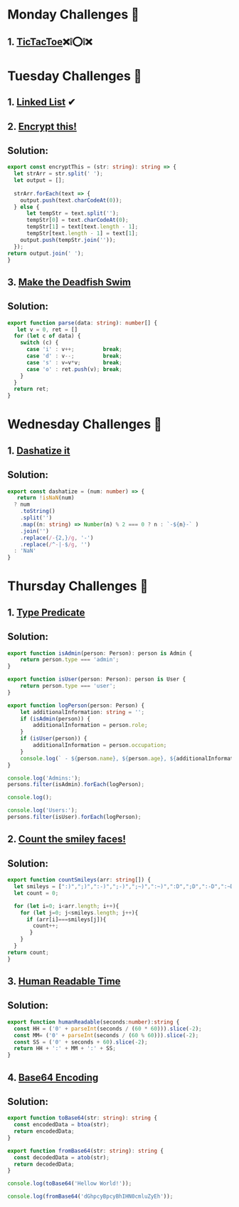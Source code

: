 # Monday Challenges 🤖

## 1. [TicTacToe](https://github.com/abdiastenas/Code-Coder/tree/main/src/technologies/2022/week%207/tic_tac_toe)⁣❌❕⭕❕❌

# Tuesday Challenges 🤖

## 1. [Linked List](https://github.com/abdiastenas/Code-Coder/tree/main/src/technologies/2022/week%207/LinkedList) ✔

## 2. [Encrypt this!](https://www.codewars.com/kata/5848565e273af816fb000449/train/typescript)
## Solution:
```Typescript
export const encryptThis = (str: string): string => {
  let strArr = str.split(' ');
  let output = [];
  
  strArr.forEach(text => {
    output.push(text.charCodeAt(0));
  } else {
      let tempStr = text.split('');
      tempStr[0] = text.charCodeAt(0);
      tempStr[1] = text[text.length - 1];
      tempStr[text.length - 1] = text[1];
    output.push(tempStr.join(''));
  });
return output.join(' ');
}
```
## 3. [Make the Deadfish Swim](https://www.codewars.com/kata/51e0007c1f9378fa810002a9/train/typescript)
## Solution:
```Typescript
export function parse(data: string): number[] {
   let v = 0, ret = []
  for (let c of data) {
    switch (c) {
      case 'i' : v++;         break;
      case 'd' : v--;         break;
      case 's' : v=v*v;       break;
      case 'o' : ret.push(v); break;
    }
  }
  return ret;
}
```
# Wednesday Challenges 🤖

## 1. [Dashatize it](https://www.codewars.com/kata/58223370aef9fc03fd000071/train/typescript)
## Solution:
```Typescript
export const dashatize = (num: number) => {
   return !isNaN(num)
  ? num
    .toString()
    .split('')
    .map((n: string) => Number(n) % 2 === 0 ? n : `-${n}-` )
    .join('')
    .replace(/-{2,}/g, '-')
    .replace(/^-|-$/g, '')
  : 'NaN'
}
```
# Thursday Challenges 🤖

## 1. [Type Predicate](https://typescript-exercises.github.io/#exercise=4)
## Solution:
```Typescript
export function isAdmin(person: Person): person is Admin {
    return person.type === 'admin';
}

export function isUser(person: Person): person is User {
    return person.type === 'user';
}

export function logPerson(person: Person) {
    let additionalInformation: string = '';
    if (isAdmin(person)) {
        additionalInformation = person.role;
    }
    if (isUser(person)) {
        additionalInformation = person.occupation;
    }
    console.log(` - ${person.name}, ${person.age}, ${additionalInformation}`);
}

console.log('Admins:');
persons.filter(isAdmin).forEach(logPerson);

console.log();

console.log('Users:');
persons.filter(isUser).forEach(logPerson);
```
## 2. [Count the smiley faces!](https://www.codewars.com/kata/583203e6eb35d7980400002a/train/typescript)
## Solution:
```Typescript
export function countSmileys(arr: string[]) {
  let smileys = [":)",";)",":-)",";-)",";~)",":~)",":D",";D",":-D",":~D",";-D",";~D"];
  let count = 0;

  for (let i=0; i<arr.length; i++){
    for (let j=0; j<smileys.length; j++){
      if (arr[i]===smileys[j]){
        count++;
       }
    }
  }
return count;
}	
```

## 3. [Human Readable Time](https://www.codewars.com/kata/52685f7382004e774f0001f7)
## Solution:
```Typescript
export function humanReadable(seconds:number):string {
  const HH = ('0' + parseInt(seconds / (60 * 60))).slice(-2);
  const MM= ('0' + parseInt(seconds / (60 % 60))).slice(-2);
  const SS = ('0' + seconds + 60).slice(-2);
  return HH + ':' + MM + ':' + SS;
}
```

## 4. [Base64 Encoding](https://www.codewars.com/kata/5270f22f862516c686000161/train/typescript)
## Solution:
```Typescript
export function toBase64(str: string): string {
  const encodedData = btoa(str);
  return encodedData;
}

export function fromBase64(str: string): string {
  const decodedData = atob(str);
  return decodedData;
}

console.log(toBase64('Hellow World!'));

console.log(fromBase64('dGhpcyBpcyBhIHN0cmluZyEh'));
```
